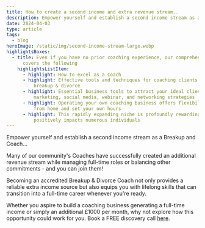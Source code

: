 ```yaml
---
title: How to create a second income and extra revenue stream..
description: Empower yourself and establish a second income stream as a Breakup Coach.
date: 2024-04-03
type: article
tags:
  - blog
heroImage: /static/img/second-income-stream-large.webp
highlightsBoxes:
  - title: Even if you have no prior coaching experience, our comprehensive training
      covers the following
    highlightsListItem:
      - highlight: How to excel as a Coach
      - highlight: Effective tools and techniques for coaching clients dealing with
          breakup & divorce
      - highlight: Essential business tools to attract your ideal clients, including
          marketing, social media, webinar, and networking strategies
      - highlight: Operating your own coaching business offers flexibility—you can work
          from home and set your own hours
      - highlight: This rapidly expanding niche is profoundly rewarding, as it
          positively impacts numerous individuals
---
```

Empower yourself and establish a second income stream as a Breakup and Coach...

Many of our community's Coaches have successfully created an additional revenue stream while managing full-time roles or balancing other commitments - and you can join them!

Becoming an accredited Breakup & Divorce Coach not only provides a reliable extra income source but also equips you with lifelong skills that can transition into a full-time career whenever you're ready.

Whether you aspire to build a coaching business generating a full-time income or simply an additional £1000 per month, why not explore how this opportunity could work for you. Book a FREE discovery call [here](/posts/book-a-free-call/).
